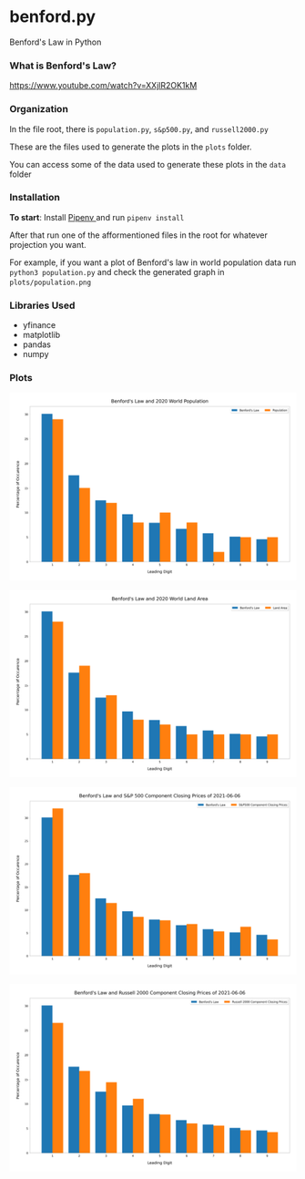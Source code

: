 # benford.py

Benford's Law in Python

### What is Benford's Law? 
https://www.youtube.com/watch?v=XXjlR2OK1kM

### Organization
In the file root, there is `population.py`, `s&p500.py`, and `russell2000.py` 

These are the files used to generate the plots in the `plots` folder. 

You can access some of the data used to generate these plots in the `data` folder

### Installation

**To start**: Install <a href="https://pipenv.pypa.io/en/latest/"> Pipenv </a> and run `pipenv install`

After that run one of the afformentioned files in the root for whatever projection you want.

For example, if you want a plot of Benford's law in world population data run `python3 population.py` and check the generated graph in `plots/population.png`


### Libraries Used
- yfinance
- matplotlib
- pandas
- numpy
			
### Plots 
 
![](https://raw.githubusercontent.com/Sysnomid/benford.py/main/plots/population.png)

![](https://raw.githubusercontent.com/Sysnomid/benford.py/main/plots/area.png)

![](https://raw.githubusercontent.com/Sysnomid/benford.py/main/plots/s%26p500.png)
    
![](https://raw.githubusercontent.com/Sysnomid/benford.py/main/plots/russell2000.png)





